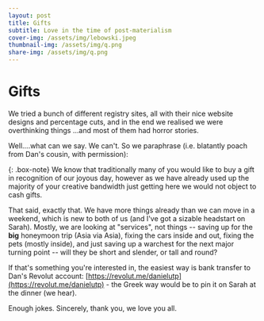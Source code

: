 ```yaml
---
layout: post
title: Gifts
subtitle: Love in the time of post-materialism
cover-img: /assets/img/lebowski.jpeg
thumbnail-img: /assets/img/q.png
share-img: /assets/img/q.png
---
```


Gifts
=======

We tried a bunch of different registry sites, all with their nice website designs and percentage cuts, and in the end we realised we were overthinking things ...and most of them had horror stories. 

Well....what can we say. We can't. So we paraphrase (i.e. blatantly poach from Dan's cousin, with permission): 

{: .box-note}
We know that traditionally many of you would like to buy a gift in recognition of our joyous day, however as we have already used up the majority of your creative bandwidth just getting here we would not object to cash gifts.

That said, exactly that. We have more things already than we can move in a weekend, which is new to both of us (and I've got a sizable headstart on Sarah). Mostly, we are looking at "services", not things -- saving up for the **big** honeymoon trip (Asia via Asia), fixing the cars inside and out, fixing the pets (mostly inside), and just saving up a warchest for the next major turning point -- will they be short and slender, or tall and round? 


If that's something you're interested in, the easiest way is bank transfer to Dan's Revolut account:
[https://revolut.me/danielutp](https://revolut.me/danielutp) - the Greek way would be to pin it on Sarah at the dinner (we hear).

Enough jokes. Sincerely, thank you, we love you all.
